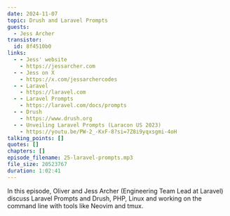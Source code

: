 ```yaml
---
date: 2024-11-07
topic: Drush and Laravel Prompts
guests:
  - Jess Archer
transistor:
  id: 8f4510b0
links:
  - - Jess' website
    - https://jessarcher.com
  - - Jess on X
    - https://x.com/jessarchercodes
  - - Laravel
    - https://laravel.com
  - - Laravel Prompts
    - https://laravel.com/docs/prompts
  - - Drush
    - https://www.drush.org
  - - Unveiling Laravel Prompts (Laracon US 2023)
    - https://youtu.be/PW-2_-KxF-8?si=7Z8i9yqxsgmi-4oH
talking_points: []
quotes: []
chapters: []
episode_filename: 25-laravel-prompts.mp3
file_size: 20523767
duration: 1:02:41
---
```


In this episode, Oliver and Jess Archer (Engineering Team Lead at Laravel) discuss Laravel Prompts and Drush, PHP, Linux and working on the command line with tools like Neovim and tmux.
